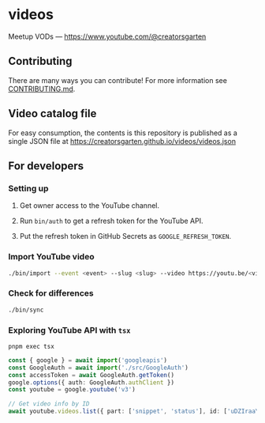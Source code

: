 # videos

Meetup VODs — <https://www.youtube.com/@creatorsgarten>

## Contributing

There are many ways you can contribute! For more information see [CONTRIBUTING.md](CONTRIBUTING.md).

## Video catalog file

For easy consumption, the contents is this repository is published as a single JSON file at <https://creatorsgarten.github.io/videos/videos.json>

## For developers

### Setting up

1. Get owner access to the YouTube channel.

2. Run `bin/auth` to get a refresh token for the YouTube API.

3. Put the refresh token in GitHub Secrets as `GOOGLE_REFRESH_TOKEN`.

### Import YouTube video

```sh
./bin/import --event <event> --slug <slug> --video https://youtu.be/<videoId>
```

### Check for differences

```sh
./bin/sync
```

### Exploring YouTube API with `tsx`

```
pnpm exec tsx
```

```ts
const { google } = await import('googleapis')
const GoogleAuth = await import('./src/GoogleAuth')
const accessToken = await GoogleAuth.getToken()
google.options({ auth: GoogleAuth.authClient })
const youtube = google.youtube('v3')

// Get video info by ID
await youtube.videos.list({ part: ['snippet', 'status'], id: ['uDZIraaY5s8'] })
```

